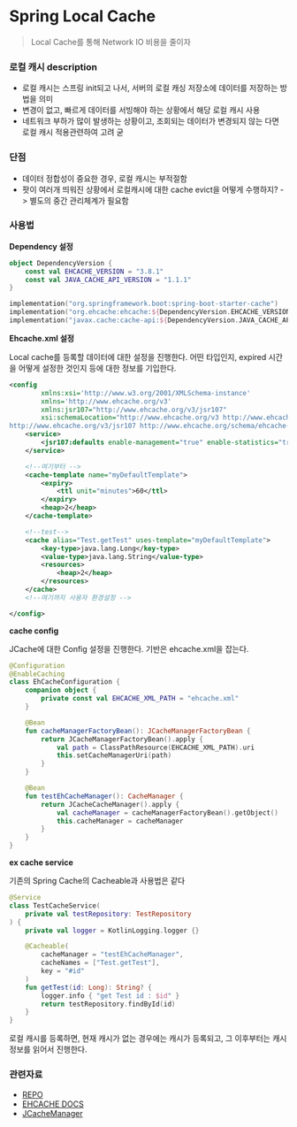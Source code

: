 # Spring Local Cache

> Local Cache를 통해 Network IO 비용을 줄이자

### 로컬 캐시 description

- 로컬 캐시는 스프링 init되고 나서, 서버의 로컬 캐싱 저장소에 데이터를 저장하는 방법을 의미
- 변경이 없고, 빠르게 데이터를 서빙해야 하는 상황에서 해당 로컬 캐시 사용
- 네트워크 부하가 많이 발생하는 상황이고, 조회되는 데이터가 변경되지 않는 다면 로컬 캐시 적용관련하여 고려 굳

### 단점

- 데이터 정합성이 중요한 경우, 로컬 캐시는 부적절함
- 팟이 여러개 띄워진 상황에서 로컬캐시에 대한 cache evict을 어떻게 수행하지? -> 별도의 중간 관리체계가 필요함

###  

### 사용법

**Dependency 설정**

```kotlin
object DependencyVersion {
    const val EHCACHE_VERSION = "3.8.1"
    const val JAVA_CACHE_API_VERSION = "1.1.1"
}

implementation("org.springframework.boot:spring-boot-starter-cache")
implementation("org.ehcache:ehcache:${DependencyVersion.EHCACHE_VERSION}")
implementation("javax.cache:cache-api:${DependencyVersion.JAVA_CACHE_API_VERSION}")
```

**Ehcache.xml 설정**

Local cache를 등록할 데이터에 대한 설정을 진행한다. 어떤 타입인지, expired 시간을 어떻게 설정한 것인지 등에 대한 정보를 기입한다.

```xml
<config
        xmlns:xsi='http://www.w3.org/2001/XMLSchema-instance'
        xmlns='http://www.ehcache.org/v3'
        xmlns:jsr107="http://www.ehcache.org/v3/jsr107"
        xsi:schemaLocation="http://www.ehcache.org/v3 http://www.ehcache.org/schema/ehcache-core.xsd
http://www.ehcache.org/v3/jsr107 http://www.ehcache.org/schema/ehcache-107-ext-3.0.xsd">
    <service>
        <jsr107:defaults enable-management="true" enable-statistics="true"/>
    </service>

    <!--여기부터 -->
    <cache-template name="myDefaultTemplate">
        <expiry>
            <ttl unit="minutes">60</ttl>
        </expiry>
        <heap>2</heap>
    </cache-template>

    <!--test-->
    <cache alias="Test.getTest" uses-template="myDefaultTemplate">
        <key-type>java.lang.Long</key-type>
        <value-type>java.lang.String</value-type>
        <resources>
            <heap>2</heap>
        </resources>
    </cache>
    <!--여기까지 사용자 환경설정 -->

</config>
```

**cache config**

JCache에 대한 Config 설정을 진행한다. 기반은 ehcache.xml을 잡는다.

```kotlin
@Configuration
@EnableCaching
class EhCacheConfiguration {
    companion object {
        private const val EHCACHE_XML_PATH = "ehcache.xml"
    }

    @Bean
    fun cacheManagerFactoryBean(): JCacheManagerFactoryBean {
        return JCacheManagerFactoryBean().apply {
            val path = ClassPathResource(EHCACHE_XML_PATH).uri
            this.setCacheManagerUri(path)
        }
    }

    @Bean
    fun testEhCacheManager(): CacheManager {
        return JCacheCacheManager().apply {
            val cacheManager = cacheManagerFactoryBean().getObject()
            this.cacheManager = cacheManager
        }
    }
}
```

**ex cache service**

기존의 Spring Cache의 Cacheable과 사용법은 같다

```kotlin
@Service
class TestCacheService(
    private val testRepository: TestRepository
) {
    private val logger = KotlinLogging.logger {}

    @Cacheable(
        cacheManager = "testEhCacheManager",
        cacheNames = ["Test.getTest"],
        key = "#id"
    )
    fun getTest(id: Long): String? {
        logger.info { "get Test id : $id" }
        return testRepository.findById(id)
    }
}
```

로컬 캐시를 등록하면, 현재 캐시가 없는 경우에는 캐시가 등록되고, 그 이후부터는 캐시 정보를 읽어서 진행한다.



### 관련자료

- [REPO](https://github.com/DongGeon0908/local-cache)
- [EHCACHE DOCS](https://www.ehcache.org/documentation/3.10/getting-started.html)
- [JCacheManager](https://www.javadoc.io/doc/org.redisson/redisson/3.2.0/org/redisson/jcache/JCacheManager.html)

